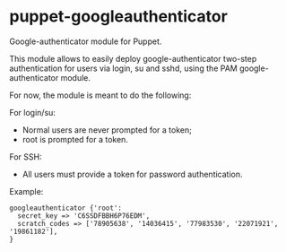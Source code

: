 puppet-googleauthenticator
===========================

Google-authenticator module for Puppet.

This module allows to easily deploy google-authenticator two-step authentication for users via login, su and sshd, using the PAM google-authenticator module.

For now, the module is meant to do the following:

For login/su:

* Normal users are never prompted for a token;
* root is prompted for a token.

For SSH:

* All users must provide a token for password authentication.


Example:

    googleauthenticator {'root':
      secret_key => 'C6SSDFBBH6P76EDM',
      scratch_codes => ['78905638', '14036415', '77983530', '22071921', '19861182'],
    }
